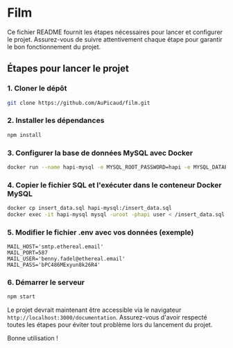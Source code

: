 # Film

Ce fichier README fournit les étapes nécessaires pour lancer et configurer le projet. Assurez-vous de suivre attentivement chaque étape pour garantir le bon fonctionnement du projet.

## Étapes pour lancer le projet

### 1. Cloner le dépôt

```bash
git clone https://github.com/AuPicaud/film.git
```

### 2. Installer les dépendances

```bash
npm install
```

### 3. Configurer la base de données MySQL avec Docker

```bash
docker run --name hapi-mysql -e MYSQL_ROOT_PASSWORD=hapi -e MYSQL_DATABASE=user -p 3306:3306 -d mysql:8 --default-authentication-plugin=mysql_native_password
```

### 4. Copier le fichier SQL et l'exécuter dans le conteneur Docker MySQL

```bash
docker cp insert_data.sql hapi-mysql:/insert_data.sql
docker exec -it hapi-mysql mysql -uroot -phapi user < /insert_data.sql
```

### 5. Modifier le fichier .env avec vos données (exemple)

```env
MAIL_HOST='smtp.ethereal.email'
MAIL_PORT=587
MAIL_USER='benny.fadel@ethereal.email'
MAIL_PASS='bPC486MExyun8k26R4'
```

### 6. Démarrer le serveur

```bash
npm start
```

Le projet devrait maintenant être accessible via le navigateur ```http://localhost:3000/documentation```. Assurez-vous d'avoir respecté toutes les étapes pour éviter tout problème lors du lancement du projet.

Bonne utilisation !
